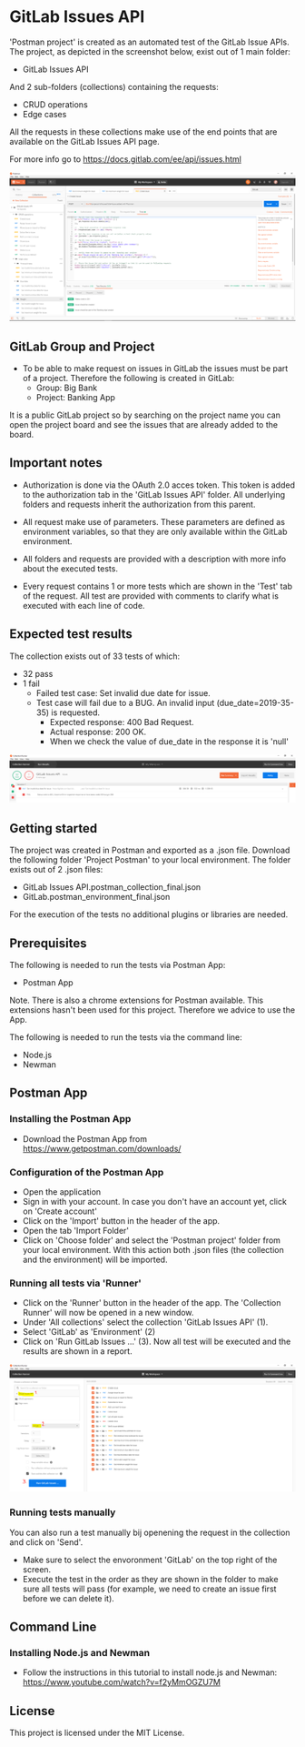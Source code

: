 # GitLab Issues API
'Postman project' is created as an automated test of the GitLab Issue APIs. The project, as depicted in the screenshot below, exist out of 1 main folder:

* GitLab Issues API

And 2 sub-folders (collections) containing the requests:

* CRUD operations
* Edge cases

All the requests in these collections make use of the end points that are available on the GitLab Issues API page.

For more info go to https://docs.gitlab.com/ee/api/issues.html

<img src="Images/Screenshot%20Postman.PNG" >

## GitLab Group and Project
* To be able to make request on issues in GitLab the issues must be part of a project. Therefore the following is created in GitLab:
  - Group: Big Bank
  - Project: Banking App

It is a public GitLab project so by searching on the project name you can open the project board and see the issues that are already added to the board.

## Important notes

* Authorization is done via the OAuth 2.0 acces token. This token is added to the authorization tab in the 'GitLab Issues API' folder. All underlying folders and requests inherit the authorization from this parent.

* All request make use of parameters. These parameters are defined as environment variables, so that they are only available within the GitLab environment.

* All folders and requests are provided with a description with more info about the executed tests.

* Every request contains 1 or more tests which are shown in the 'Test' tab of the request. All test are provided with comments to clarify what is executed with each line of code.

## Expected test results
The collection exists out of 33 tests of which:
* 32 pass
* 1 fail
  - Failed test case: Set invalid due date for issue. 
  - Test case will fail due to a BUG. An invalid input (due_date=2019-35-35) is requested. 
    - Expected response: 400 Bad Request.
    - Actual response: 200 OK. 
    - When we check the value of due_date in the response it is 'null'

<img src="Images/Collection%20runner.PNG" >

## Getting started
The project was created in Postman and exported as a .json file. Download the following folder 'Project Postman' to your local environment. The folder exists out of 2 .json files:
* GitLab Issues API.postman_collection_final.json
* GitLab.postman_environment_final.json

For the execution of the tests no additional plugins or libraries are needed.

## Prerequisites
The following is needed to run the tests via Postman App:
* Postman App

Note. There is also a chrome extensions for Postman available. This extensions hasn't been used for this project. Therefore we advice to use the App.

The following is needed to run the tests via the command line:
* Node.js
* Newman

## Postman App
### Installing the Postman App
* Download the Postman App from https://www.getpostman.com/downloads/

### Configuration of the Postman App
* Open the application
* Sign in with your account. In case you don't have an account yet, click on 'Create account'
* Click on the 'Import' button in the header of the app.
* Open the tab 'Import Folder'
* Click on 'Choose folder' and select the 'Postman project' folder from your local environment. With this action both .json files (the collection and the environment) will be imported.

### Running all tests via 'Runner'
* Click on the 'Runner' button in the header of the app. The 'Collection Runner' will now be opened in a new window.
* Under 'All collections' select the collection 'GitLab Issues API' (1).
* Select 'GitLab' as 'Environment' (2)
* Click on 'Run GitLab Issues ...' (3). Now all test will be executed and the results are shown in a report.

<img src="Images/Collection%20Runner%20Settings.PNG" >

### Running tests manually
You can also run a test manually bij openening the request in the collection and click on 'Send'. 
* Make sure to select the envoronment 'GitLab' on the top right of the screen.
* Execute the test in the order as they are shown in the folder to make sure all tests will pass (for example, we need to create an issue first before we can delete it).

## Command Line
### Installing Node.js and Newman
* Follow the instructions in this tutorial to install node.js and Newman: https://www.youtube.com/watch?v=f2yMmOGZU7M

## License
This project is licensed under the MIT License.
